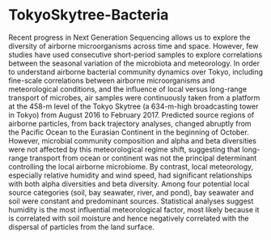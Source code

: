 # TokyoSkytree-Bacteria
Recent progress in Next Generation Sequencing allows us to explore the diversity of airborne microorganisms across time and space. However, few studies have used consecutive short-period samples to explore correlations between the seasonal variation of the microbiota and meteorology. In order to understand airborne bacterial community dynamics over Tokyo, including fine-scale correlations between airborne microorganisms and meteorological conditions, and the influence of local versus long-range transport of microbes, air samples were continuously taken from a platform at the 458-m level of the Tokyo Skytree (a 634-m-high broadcasting tower in Tokyo) from August 2016 to February 2017. Predicted source regions of airborne particles, from back trajectory analyses, changed abruptly from the Pacific Ocean to the Eurasian Continent in the beginning of October. However, microbial community composition and alpha and beta diversities were not affected by this meteorological regime shift, suggesting that long-range transport from ocean or continent was not the principal determinant controlling the local airborne microbiome. By contrast, local meteorology, especially relative humidity and wind speed, had significant relationships with both alpha diversities and beta diversity. Among four potential local source categories (soil, bay seawater, river, and pond), bay seawater and soil were constant and predominant sources. Statistical analyses suggest humidity is the most influential meteorological factor, most likely because it is correlated with soil moisture and hence negatively correlated with the dispersal of particles from the land surface. 
